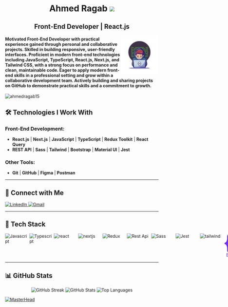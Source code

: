 <h1 align="center">Ahmed Ragab <img src="https://media.giphy.com/media/hvRJCLFzcasrR4ia7z/giphy.gif" width="28"></h1>
<h2 align="center">Front-End Developer | React.js</h2>

<div style="margin-bottom:20px">
        <img align="right" src="https://raw.githubusercontent.com/mohamedelkashef15/mohamedelkashef15/main/github-profile.png" width="25%">
</div>

<h4>Motivated Front-End Developer with practical experience gained through personal and collaborative projects. Skilled in building 
responsive, user-friendly interfaces. Proficient in modern front-end technologies including JavaScript, TypeScript, React.js, Next.js, 
and Tailwind CSS, with a strong focus on performance and clean, maintainable code. Eager to apply modern front-end skills in 
a professional setting and grow within a collaborative development team. Actively building and sharing projects on GitHub to 
demonstrate practical skills and a commitment to growth.</h4>
<p align="left"> <img src="https://komarev.com/ghpvc/?username=ahmedragab15&label=Profile%20views&color=0e75b6&style=flat" alt="ahmedragab15" /> </p>


## 🛠️ **Technologies I Work With**

### **Front-End Development:**
- **React.js** | **Next.js** | **JavaScript** | **TypeScript** | **Redux Toolkit** | **React Query**
- **REST API** | **Sass** | **Tailwind** | **Bootstrap** | **Material UI** | **Jest**

### **Other Tools:**
- **Git** | **GitHub** | **Figma** | **Postman**

---

## 🔗 **Connect with Me**  
<div align="left">
  <a href="https://www.linkedin.com/in/ahmedragab15" target="_blank">
    <img src="https://img.shields.io/badge/LinkedIn-0077B5?logo=linkedin&logoColor=white&style=for-the-badge" height="35" alt="LinkedIn" />
  </a>
  <a href="mailto:ragabahmed154@gmail.com">
    <img src="https://img.shields.io/badge/Gmail-D14836?logo=gmail&logoColor=white&style=for-the-badge" height="35" alt="Gmail" />
  </a>
</div>

---
## 🚀 **Tech Stack**
<div style="display: flex; align-items: flex-start;">
        <img src="https://techstack-generator.vercel.app/js-icon.svg" alt="Javascript" width="80" height="80" title="Javascript"/>
        <img src="https://techstack-generator.vercel.app/ts-icon.svg" alt="Typescript" width="80" height="80" title="Typescript"/>
        <img src="https://techstack-generator.vercel.app/react-icon.svg" alt="react" width="80" height="80" title="React"/>
        <img src="https://cdn.worldvectorlogo.com/logos/nextjs-2.svg" alt="nextjs" width="80" height="80" title="Next"/>
        <img src="https://techstack-generator.vercel.app/redux-icon.svg" alt="Redux" width="80" height="80" title="Redux"/>
        <img src="https://techstack-generator.vercel.app/restapi-icon.svg" alt="Rest Api" width="80" height="80" title="Rest Api"/>
        <img src="https://techstack-generator.vercel.app/sass-icon.svg" alt="Sass" width="80" height="80" title="Sass"/>
        <img src="https://techstack-generator.vercel.app/jest-icon.svg" alt="Jest" width="80" height="80" title="Jest"/>
        <img src="https://cdn.simpleicons.org/tailwindcss/06B6D4" alt="tailwind" width="80" height="80" title="Tailwind"/>
        <img src="https://raw.githubusercontent.com/devicons/devicon/master/icons/bootstrap/bootstrap-plain-wordmark.svg" alt="bootstrap" width="80" height="80" title="Bootstrap"/>
        <img src="https://raw.githubusercontent.com/devicons/devicon/master/icons/css3/css3-original-wordmark.svg" alt="css3" width="80" height="80" title="Css"/> 
        <img src="https://raw.githubusercontent.com/devicons/devicon/master/icons/html5/html5-original-wordmark.svg" alt="html5" width="80" height="80" title="Html"/> 
        <img src="https://www.vectorlogo.zone/logos/git-scm/git-scm-icon.svg" alt="git" width="80" height="80" title="Git"/>
        <img src="https://www.vectorlogo.zone/logos/figma/figma-icon.svg" alt="figma" width="80" height="80" title="Figma"/> 
</div>

---

## 📊 **GitHub Stats**  

<div align="center">
<img src="https://github-readme-streak-stats.herokuapp.com?user=ahmedragab15&theme=radical" width="100%" height="250" alt="GitHub Streak" />
<img src="https://github-readme-stats.vercel.app/api/top-langs?username=ahmedragab15&layout=compact&theme=dracula&langs_count=6" height="200" alt="GitHub Stats" />
<img src="https://github-readme-stats.vercel.app/api?username=ahmedragab15&show_icons=true&theme=dracula&count_private=true" height="200" alt="Top Languages" />
</div>






[![MasterHead](https://firebasestorage.googleapis.com/v0/b/flexi-coding.appspot.com/o/dempgi7-520f8d5f-63d4-4453-8822-dbc149ae27f8.gif?alt=media&token=91c0c7b2-93c3-8029-b011-1a8803c5730d)](https://github.com/)
